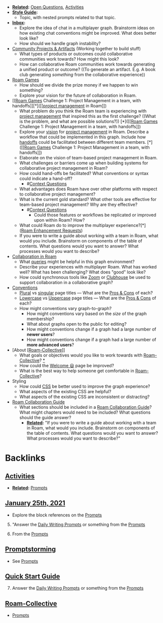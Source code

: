 - **[Related](<Related.md>):** [Open Questions](<Open Questions.md>), [Activities](<Activities.md>)
- **[Style Guide](<Style Guide.md>):**
    - Topic, with nested prompts related to that topic. 
- **[Inbox](<Inbox.md>):**
    - Explore the idea of chat in a multiplayer graph. Brainstorm ideas on how existing chat conventions might be improved. What does better look like?
    - How should we handle graph instability?
- [Community Projects & Artifacts](<Community Projects & Artifacts.md>) (Working together to build stuff)
    - What types of products or outcomes could collaborative communities work towards? How might this look?
    - How can collaborative Roam communities work towards generating a unified product or outcome? ((To generate an artifact. E.g. A book club generating *something* from the collaborative experience))
- [Roam Games](<Roam Games.md>)
    - How should we divide the prize money if we happen to win something?
    - Explore your vision for the future of collaboration in Roam.
- [[[Roam Games](<[[Roam Games.md>) Challenge 1: Project Management in a team, with handoffs]][*]([[[project management](<[[project management.md>) in Roam]])
    - What problem do you think the Roam team is experiencing with [project management](<project management.md>) that inspired this as the first challenge? ((What is the problem, and what are possible solutions?)) [*]([[[Roam Games](<[[Roam Games.md>) Challenge 1: Project Management in a team, with handoffs]])
    - Explore your [vision]([Vision](<Vision.md>)) for [project management](<project management.md>) in Roam. Describe a workflow that could be implemented in this graph. Include how [handoffs](<handoffs.md>) could be facilitated between different team members. [*]([[[Roam Games](<[[Roam Games.md>) Challenge 1: Project Management in a team, with handoffs]])
    - Elaborate on the vision of team-based project management in Roam. 
    - What challenges or barriers come up when building systems for collaborative project management in Roam?
    - How could hand-offs be facilitated? What conventions or syntax could indicate a hand-off?
        - #[Context Questions](<Context Questions.md>)
    - What advantages does Roam have over other platforms with respect to collaborative project management?
    - What is the current gold standard? What other tools are effective for team-based project management? Why are they effective? 
        - #[Context Questions](<Context Questions.md>)
            - Could those features or workflows be replicated or improved upon within Roam? How? 
    - What could Roam do to improve the multiplayer experience?[*]([Roam Enhancement Requests](<Roam Enhancement Requests.md>))
    - If you were to write a guide about working with a team in Roam, what would you include. Brainstorm on components of the table of contents. What questions would you want to answer? What processes would you want to describe?
- [Collaboration in Roam](<Collaboration in Roam.md>)
    - What [queries](<queries.md>) might be helpful in this graph environment?
    - Describe your experiences with multiplayer Roam. What has worked well? What has been challenging? What does "good" look like?
    - How could synchronous tools like [Zoom](<Zoom.md>) or [Clubhouse](<Clubhouse.md>) be used to support collaboration in a collaborative graph?
- [Conventions]([conventions](<conventions.md>))
    - [Plural]([plural](<plural.md>)) vs [singular]([singular](<singular.md>)) page titles — What are the [Pros & Cons](<Pros & Cons.md>) of each?
    - [Lowercase]([lowercase](<lowercase.md>)) vs [Uppercase]([uppercase](<uppercase.md>)) page titles — What are the [Pros & Cons](<Pros & Cons.md>) of each?
    - How might conventions vary graph-to-graph? 
        - How might conventions vary based on the *size* of the graph membership?
        - What about graphs open to the public for editing?
        - How might conventions change if a graph had a large number of **newer users**?
        - How might conventions change if a graph had a large number of **more advanced users**?
- [About [[Roam-Collective](<About [[Roam-Collective.md>)]]
    - What goals or objectives would you like to work towards with [Roam-Collective](<Roam-Collective.md>)? [*](((ODwYwd-L7)))
    - How could the [Welcome 😃](<Welcome 😃.md>) page be improved?
    - What is the best way to help someone get comfortable in [Roam-Collective](<Roam-Collective.md>)? 
- Styling
    - How could [CSS](<CSS.md>) be better used to improve the graph experience?
    - What aspects of the existing CSS are helpful?
    - What aspects of the existing CSS are inconsistent or distracting?
- [Roam Collaboration Guide](<Roam Collaboration Guide.md>)
    - What sections should be included in a [Roam Collaboration Guide](<Roam Collaboration Guide.md>)? What might chapters would need to be included? What questions should the guide answer?
        - **[Related](<Related.md>):** "If you were to write a guide about working with a team in Roam, what would you include. Brainstorm on components of the table of contents. What questions would you want to answer? What processes would you want to describe?"

# Backlinks
## [Activities](<Activities.md>)
- **[Related](<Related.md>):** [Prompts](<Prompts.md>)

## [January 25th, 2021](<January 25th, 2021.md>)
- Explore the block references on the [Prompts](<Prompts.md>)

5. "Answer the [Daily Writing Prompts](<Daily Writing Prompts.md>) or something from the [Prompts](<Prompts.md>)

1. From the [Prompts](<Prompts.md>)

## [Promptstorming](<Promptstorming.md>)
- See [Prompts](<Prompts.md>)

## [Quick Start Guide](<Quick Start Guide.md>)
7. Answer the [Daily Writing Prompts](<Daily Writing Prompts.md>) or something from the [Prompts](<Prompts.md>)

## [Roam-Collective](<Roam-Collective.md>)
- [Prompts](<Prompts.md>)

